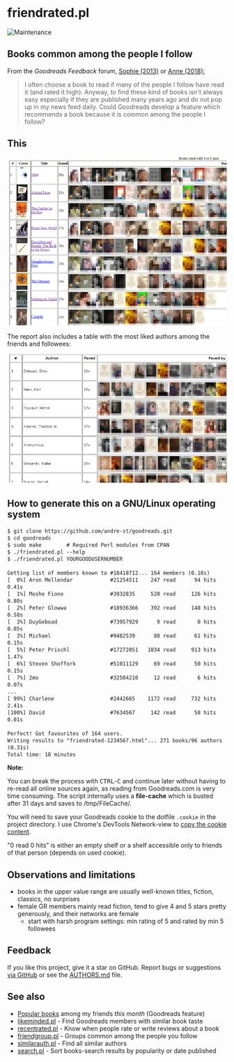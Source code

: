 # friendrated.pl

![Maintenance](https://img.shields.io/maintenance/yes/2019.svg)


## Books common among the people I follow

From the _Goodreads Feedback_ forum, [Sophie (2013)](https://www.goodreads.com/topic/show/1573755-most-popular-books-among-friends?page=1) or [Anne (2018):](https://www.goodreads.com/topic/show/19320371-recommendations)
> I often choose a book to read if many of the people I follow have read it
> (and rated it high). Anyway, to find these kind of books isn't always easy
> especially if they are published many years ago and do not pop up in my news
> feed daily.
> Could Goodreads develop a feature which recommends a book because it is
> common among the people I follow?


## This

![Screenshot](img/friendrated2.png?raw=true "Screenshot")

The report also includes a table with the most liked authors among the friends and followees:

![Screenshot](img/friendrated3.png?raw=true "Screenshot")


## How to generate this on a GNU/Linux operating system

```console
$ git clone https://github.com/andre-st/goodreads.git
$ cd goodreads
$ sudo make        # Required Perl modules from CPAN
$ ./friendrated.pl --help
$ ./friendrated.pl YOURGOODUSERNUMBER

Getting list of members known to #18418712... 164 members (0.18s)
[  0%] Aron Mellendar            #21254511    247 read      94 hits     0.41s
[  1%] Moshe Fiono               #3932835     520 read     126 hits     0.80s
[  2%] Peter Glowwa              #18936366    392 read     148 hits     0.58s
[  3%] DuyGeboad                 #73957929      9 read       0 hits     0.05s
[  3%] Michael                   #9482539      88 read      61 hits     0.15s
[  5%] Peter Prischl             #17272051   1034 read     913 hits     1.47s
[  6%] Steven Shoffork           #51011129     69 read      50 hits     0.15s
[  7%] 2mo                       #32504210     12 read       6 hits     0.07s
...
[ 99%] Charlene                  #2442665    1172 read     732 hits     2.41s
[100%] David                     #7634567     142 read      58 hits     0.01s

Perfect! Got favourites of 164 users.
Writing results to "friendrated-1234567.html"... 271 books/96 authors (0.31s)
Total time: 18 minutes
```

**Note:**

You can break the process with <kbd>CTRL</kbd>-<kbd>C</kbd> and continue later
without having to re-read all online sources again, as reading from
Goodreads.com is very time consuming.  The script internally uses a
**file-cache** which is busted after 31 days and saves to /tmp/FileCache/.

You will need to save your Goodreads cookie to the dotfile `.cookie` in the
project directory.  I use Chrome's DevTools Network-view to [copy the cookie
content](https://www.youtube.com/watch?v=o_CYdZBPDCg).

"0 read 0 hits" is either an empty shelf or a shelf accessible only to friends
of that person (depends on used cookie).


## Observations and limitations

- books in the upper value range are usually well-known titles, fiction, classics, no surprises
- female GR members mainly read fiction, tend to give 4 and 5 stars pretty generously, and their networks are female
  - start with harsh program settings: min rating of 5 and rated by min 5 followees


## Feedback

If you like this project, give it a star on GitHub.
Report bugs or suggestions [via GitHub](https://github.com/andre-st/goodreads/issues) 
or see the [AUTHORS.md](AUTHORS.md) file.


## See also

- [Popular books](https://www.goodreads.com/friend/popular_books) among my friends _this month_ (Goodreads feature)
- [likeminded.pl](likeminded.md)   - Find Goodreads members with similar book taste
- [recentrated.pl](recentrated.md) - Know when people rate or write reviews about a book
- [friendgroup.pl](friendgroup.md) - Groups common among the people you follow
- [similarauth.pl](similarauth.md) - Find all similar authors
- [search.pl](search.md)           - Sort books-search results by popularity or date published

